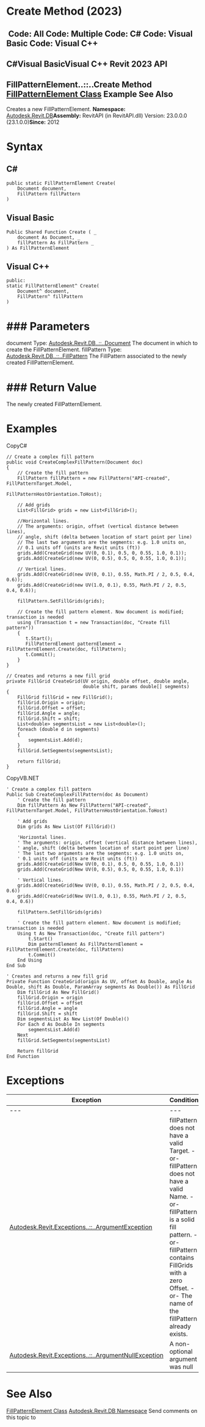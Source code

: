 # Create Method (2023)

﻿
 Code: All Code: Multiple Code: C# Code: Visual Basic Code: Visual C++   
---  
C#Visual BasicVisual C++
Revit 2023 API  
---  
FillPatternElement..::..Create Method   
[FillPatternElement Class](64ecefd0-f5c4-5cd9-53bd-10a64739257e.md "FillPatternElement Class") Example See Also  
---  
Creates a new FillPatternElement. 
**Namespace:** [Autodesk.Revit.DB](87546ba7-461b-c646-cbb1-2cb8f5bff8b2.md "Autodesk.Revit.DB Namespace")**Assembly:** RevitAPI (in RevitAPI.dll) Version: 23.0.0.0 (23.1.0.0)**Since:** 2012 
# Syntax
C#  
---  
```text
public static FillPatternElement Create(
	Document document,
	FillPattern fillPattern
)
```
  
Visual Basic  
---  
```text
Public Shared Function Create ( _
	document As Document, _
	fillPattern As FillPattern _
) As FillPatternElement
```
  
Visual C++  
---  
```text
public:
static FillPatternElement^ Create(
	Document^ document, 
	FillPattern^ fillPattern
)
```
  
# ### Parameters
document
    Type: [Autodesk.Revit.DB..::..Document](db03274b-a107-aa32-9034-f3e0df4bb1ec.md "Document Class") The document in which to create the FillPatternElement. 
fillPattern
    Type: [Autodesk.Revit.DB..::..FillPattern](cc546ee9-ba80-c13d-4b74-8c0e2517bc28.md "FillPattern Class") The FillPattern associated to the newly created FillPatternElement. 
# ### Return Value
The newly created FillPatternElement. 
# Examples
CopyC#
```text
// Create a complex fill pattern
public void CreateComplexFillPattern(Document doc)
{
    // Create the fill pattern
    FillPattern fillPattern = new FillPattern("API-created", FillPatternTarget.Model,
                                              FillPatternHostOrientation.ToHost);

    // Add grids
    List<FillGrid> grids = new List<FillGrid>();

    //Horizontal lines.  
    // The arguments: origin, offset (vertical distance between lines), 
    // angle, shift (delta between location of start point per line)
    // The last two arguments are the segments: e.g. 1.0 units on, 
    // 0.1 units off (units are Revit units (ft))
    grids.Add(CreateGrid(new UV(0, 0.1), 0.5, 0, 0.55, 1.0, 0.1));
    grids.Add(CreateGrid(new UV(0, 0.5), 0.5, 0, 0.55, 1.0, 0.1));

    // Vertical lines.  
    grids.Add(CreateGrid(new UV(0, 0.1), 0.55, Math.PI / 2, 0.5, 0.4, 0.6));
    grids.Add(CreateGrid(new UV(1.0, 0.1), 0.55, Math.PI / 2, 0.5, 0.4, 0.6));

    fillPattern.SetFillGrids(grids);

    // Create the fill pattern element. Now document is modified; transaction is needed
    using (Transaction t = new Transaction(doc, "Create fill pattern"))
    {
       t.Start();
       FillPatternElement patternElement = FillPatternElement.Create(doc, fillPattern);
       t.Commit();
    }
}

// Creates and returns a new fill grid
private FillGrid CreateGrid(UV origin, double offset, double angle,
                            double shift, params double[] segments)
{
    FillGrid fillGrid = new FillGrid();
    fillGrid.Origin = origin;
    fillGrid.Offset = offset;
    fillGrid.Angle = angle;
    fillGrid.Shift = shift;
    List<double> segmentsList = new List<double>();
    foreach (double d in segments)
    {
        segmentsList.Add(d);
    }
    fillGrid.SetSegments(segmentsList);

    return fillGrid;
}
```

CopyVB.NET
```text
' Create a complex fill pattern
Public Sub CreateComplexFillPattern(doc As Document)
    ' Create the fill pattern
    Dim fillPattern As New FillPattern("API-created", FillPatternTarget.Model, FillPatternHostOrientation.ToHost)

    ' Add grids
    Dim grids As New List(Of FillGrid)()

    'Horizontal lines.  
    ' The arguments: origin, offset (vertical distance between lines), 
    ' angle, shift (delta between location of start point per line)
    ' The last two arguments are the segments: e.g. 1.0 units on, 
    ' 0.1 units off (units are Revit units (ft))
    grids.Add(CreateGrid(New UV(0, 0.1), 0.5, 0, 0.55, 1.0, 0.1))
    grids.Add(CreateGrid(New UV(0, 0.5), 0.5, 0, 0.55, 1.0, 0.1))

    ' Vertical lines.  
    grids.Add(CreateGrid(New UV(0, 0.1), 0.55, Math.PI / 2, 0.5, 0.4, 0.6))
    grids.Add(CreateGrid(New UV(1.0, 0.1), 0.55, Math.PI / 2, 0.5, 0.4, 0.6))

    fillPattern.SetFillGrids(grids)

    ' Create the fill pattern element. Now document is modified; transaction is needed
    Using t As New Transaction(doc, "Create fill pattern")
        t.Start()
        Dim patternElement As FillPatternElement = FillPatternElement.Create(doc, fillPattern)
        t.Commit()
    End Using
End Sub

' Creates and returns a new fill grid
Private Function CreateGrid(origin As UV, offset As Double, angle As Double, shift As Double, ParamArray segments As Double()) As FillGrid
    Dim fillGrid As New FillGrid()
    fillGrid.Origin = origin
    fillGrid.Offset = offset
    fillGrid.Angle = angle
    fillGrid.Shift = shift
    Dim segmentsList As New List(Of Double)()
    For Each d As Double In segments
        segmentsList.Add(d)
    Next
    fillGrid.SetSegments(segmentsList)

    Return fillGrid
End Function
```

# Exceptions
| Exception | Condition |
| --- | --- |
| --- | --- |
| [Autodesk.Revit.Exceptions..::..ArgumentException](2e6e4206-97a8-dd4b-df5d-4269f4bb6088.md "ArgumentException Class") | fillPattern does not have a valid Target. -or- fillPattern does not have a valid Name. -or- fillPattern is a solid fill pattern. -or- fillPattern contains FillGrids with a zero Offset. -or- The name of the fillPattern already exists. |
| [Autodesk.Revit.Exceptions..::..ArgumentNullException](631e1424-60f4-929b-4e52-dda9dcd26316.md "ArgumentNullException Class") | A non-optional argument was null |

# See Also
[FillPatternElement Class](64ecefd0-f5c4-5cd9-53bd-10a64739257e.md "FillPatternElement Class")
[Autodesk.Revit.DB Namespace](87546ba7-461b-c646-cbb1-2cb8f5bff8b2.md "Autodesk.Revit.DB Namespace")
Send comments on this topic to 